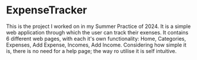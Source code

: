 # ExpenseTracker

This is the project I worked on in my Summer Practice of 2024. It is a simple web application through which the user can track their exenses. It contains 6 different web pages, with each it's own functionality: Home, Categories, Expenses, Add Expense, Incomes, Add Income. Considering how simple it is, there is no need for a help page; the way ro utilise it is self intuitive.
